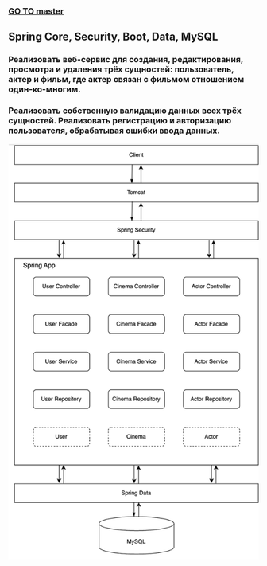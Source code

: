 

### [GO TO master ](https://github.com/INLAE/moe_kino/tree/master)

## Spring Core, Security, Boot, Data, MySQL
### Реализовать веб-сервис для создания, редактирования, просмотра и удаления трёх сущностей: пользователь, актер и фильм, где актер связан с фильмом отношением один-ко-многим. 
### Реализовать собственную валидацию данных всех трёх сущностей. Реализовать регистрацию и авторизацию пользователя, обрабатывая ошибки ввода данных. 
<img align="left" alt="arch" width="535px" src="https://github.com/INLAE/moe_kino/blob/master/architecture.png" />
